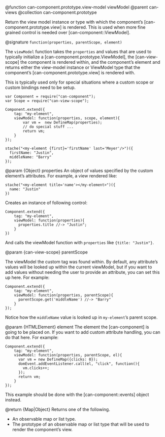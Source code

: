 @function can-component.prototype.view-model viewModel
@parent can-views
@collection can-component.prototype

Return the view model instance or type with which the component’s [can-component.prototype.view]
is rendered.  This is used when more fine grained control is needed over [can-component::ViewModel].

@signature `function(properties, parentScope, element)`

The `viewModel` function takes the `properties` and values that are used to
typically initialize a [can-component.prototype.ViewModel], the
[can-view-scope] the component is rendered within, and the component’s element
and returns either the view-model instance or ViewModel type that the component’s [can-component.prototype.view]
is rendered with.

This is typically used only for special situations where a custom scope or custom bindings
need to be setup.

```
var Component = require("can-component");
var Scope = require("can-view-scope");

Component.extend({
	tag: "my-element",
	viewModel: function(properties, scope, element){
		var vm =  new DefineMap(properties);
		// do special stuff ...
		return vm;
	}
});

stache("<my-element {first}='firstName' last='Meyer'/>")({
  firstName: "Justin",
  middleName: "Barry"
});
```

@param {Object} properties An object of values specified by the custom element’s attributes. For example, a view rendered like:

    stache("<my-element title='name'></my-element>")({
      name: "Justin"
    })

Creates an instance of following control:

    Component.extend({
    	tag: "my-element",
    	viewModel: function(properties){
    	  properties.title //-> "Justin";
    	}
    })

And calls the viewModel function with `properties` like `{title: "Justin"}`.

@param {can-view-scope} parentScope

The viewModel the custom tag was found within.  By default, any attribute’s values will
be looked up within the current viewModel, but if you want to add values without needing
the user to provide an attribute, you can set this up here.  For example:

    Component.extend({
    	tag: "my-element",
    	viewModel: function(properties, parentScope){
    	  parentScope.get('middleName') //-> "Barry"
    	}
    });

Notice how the `middleName` value is looked up in `my-element`’s parent scope.

@param {HTMLElement} element The element the [can-component] is going to be placed on. If you want
to add custom attribute handling, you can do that here.  For example:

    Component.extend({
    	tag: "my-element",
    	viewModel: function(properties, parentScope, el){
		  var vm = new DefineMap({clicks: 0});
    	  domEvent.addEventListener.call(el, "click", function(){
		    vm.clicks++;
		  });
		  return vm;
    	}
    });

This example should be done with the [can-component::events] object instead.

@return {Map|Object} Returns one of the following.

   - An observable map or list type.
   - The prototype of an observable map or list type that will be used to render the component’s view.
